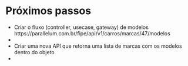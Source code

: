 <h1>Próximos passos</h1>
<ul>
  <li>
    Criar o fluxo (controller, usecase, gateway) de modelos https://parallelum.com.br/fipe/api/v1/carros/marcas/47/modelos
  <li>
  <li>
    Criar uma nova API que retorna uma lista de marcas com os modelos dentro do objeto
  <li>
</ul>